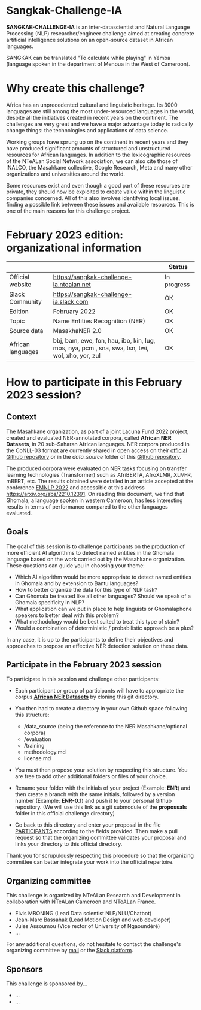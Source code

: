 # Sangkak-Challenge-IA

**SANGKAK-CHALLENGE-IA** is an inter-datascientist and Natural Language Processing (NLP) researcher/engineer challenge aimed at creating concrete artificial intelligence solutions on an open-source dataset in African languages.

SANGKAK can be translated "To calculate while playing" in Yémba (language spoken in the department of Menoua in the West of Cameroon).

# Why create this challenge?


Africa has an unprecedented cultural and linguistic heritage. Its 3000 languages are still among the most under-resourced languages in the world, despite all the initiatives created in recent years on the continent. The challenges are very great and we have a major advantage today to radically change things: the technologies and applications of data science.

Working groups have sprung up on the continent in recent years and they have produced significant amounts of structured and unstructured resources for African languages. In addition to the lexicographic resources of the NTeALan Social Network association, we can also cite those of INALCO, the Masahkane collective, Google Research, Meta and many other organizations and universities around the world.

Some resources exist and even though a good part of these resources are private, they should now be exploited to create value within the linguistic companies concerned. All of this also involves identifying local issues, finding a possible link between these issues and available resources. This is one of the main reasons for this challenge project.

# February 2023 edition: organizational information

|                      |                                                                                                | Status           |
|----------------------|------------------------------------------------------------------------------------------------|------------------|
| Official website    | https://sangkak-challenge-ia.ntealan.net                                                       | In progress |
| Slack Community    | https://sangkak-challenge-ia.slack.com                                                      | OK |
| Edition              | February 2022                                                                                           | OK               |
| Topic          | Name Entities Recognition (NER)                                                                | OK               |
| Source data | MasakhaNER 2.0                                                                              | OK               |
| African languages    | bbj, bam, ewe, fon, hau, ibo, kin, lug, mos, nya, pcm , sna, swa, tsn, twi, wol, xho, yor, zul | OK               |


# How to participate in this February 2023 session?

## Context

The Masahkane organization, as part of a joint Lacuna Fund 2022 project, created and evaluated NER-annotated corpora, called **African NER Datasets**, in 20 sub-Saharan African languages. NER corpora produced in the CoNLL-03 format are currently shared in open access on their [official Github repository](https://github.com/masakhane-io/masakhane-ner/tree/main/MasakhaNER2.0/data)  or in the *data_source* folder of this [Github repository](https://github.com/NTeALan/Sangkak-Challenge-IA/data_source/masakhane-ner/MasakhaNER2.0/data).

The produced corpora were evaluated on NER tasks focusing on transfer learning technologies (Transformer) such as AfriBERTA, AfroXLMR, XLM-R, mBERT, etc. The results obtained were detailed in an article accepted at the conference [EMNLP 2022](https://2022.emnlp.org/) and accessible at this address  https://arxiv.org/abs/2210.12391.  On reading this document, we find that Ghomala, a language spoken in western Cameroon, has less interesting results in terms of performance compared to the other languages evaluated.

## Goals

The goal of this session is to challenge participants on the production of more efficient AI algorithms to detect named entities in the Ghomala language based on the work carried out by the Masahkane organization. These questions can guide you in choosing your theme:

- Which AI algorithm would be more appropriate to detect named entities in Ghomala and by extension to Bantu languages?
- How to better organize the data for this type of NLP task?
- Can Ghomala be treated like all other languages? Should we speak of a Ghomala specificity in NLP?
- What application can we put in place to help linguists or Ghomalaphone speakers to better deal with this problem?
- What methodology would be best suited to treat this type of stain?
- Would a combination of deterministic / probabilistic approach be a plus?

In any case, it is up to the participants to define their objectives and approaches to propose an effective NER detection solution on these data.

## Participate in the February 2023 session

To participate in this session and challenge other participants:

- Each participant or group of participants will have to appropriate the corpus [**African NER Datasets**](https://github.com/NTeALan/Sangkak-Challenge-IA/data_source/masakhane-ner/MasakhaNER2.0/data) by cloning this git directory.

- You then had to create a directory in your own Github space following this structure:

    - /data_source (being the reference to the NER Masahkane/optional corpora)
    - /evaluation
    - /training
    - methodology.md
    - license.md

- You must then propose your solution by respecting this structure. You are free to add other additional folders or files of your choice.

- Rename your folder with the initials of your project (Example: **ENR**) and then create a branch with the same initials, followed by a version number (Example: **ENR-0.1**)  and push it to your personal Github repository. (We will use this link as a git submodule of the **propossals** folder in this official challenge directory)

- Go back to this directory and enter your proposal in the file [PARTICIPANTS](./proposals/README.md) according to the fields provided. Then make a pull request so that the organizing committee validates your proposal and links your directory to this official directory.

Thank you for scrupulously respecting this procedure so that the organizing committee can better integrate your work into the official repertoire.

## Organizing committee

This challenge is organized by NTeALan Research and Development in collaboration with NTeALan Cameroon and NTeALan France.

- Elvis MBONING (Lead Data scientist NLP/NLU/Chatbot)
- Jean-Marc Bassahak (Lead Motion Design and web developer)
- Jules Assoumou (Vice rector of University of Ngaoundéré)
- ...


For any additional questions, do not hesitate to contact the challenge's organizing committee by [mail](sangkak-challenge-ia@ntealan.org) or the [Slack platform](https://join.slack.com/t/sangkak-challenge-ia/shared_invite/zt-1kxxxu4af-lQk~Kn6hmVI_OVNk6lqk~w).


## Sponsors

This challenge is sponsored by...

- ...
- ...
